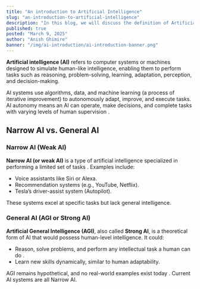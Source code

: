 ```yaml
---
title: "An introduction to Artificial Intelligence"
slug: "an-introduction-to-artificial-intelligence"
description: "In this blog, we will discuss the definition of Artificial Intelligence (AI), its types, and examples..."
published: true
posted: "March 9, 2025"
author: "Anish Ghimire"
banner: "/img/ai-introduction/ai-introduction-banner.png"
---
```


**Artificial intelligence (AI)** refers to computer systems or machines designed to simulate human-like intelligence, enabling them to perform tasks such as reasoning, problem-solving, learning, adaptation, perception, and decision-making.

AI systems use algorithms, data, and machine learning (a process of iterative improvement) to autonomously adapt, improve, and execute tasks. AI autonomy means an AI can operate, make decisions, and complete tasks with varying levels of human supervision .

## Narrow AI vs. General AI

### Narrow AI (Weak AI)

**Narrow AI (or weak AI)** is a type of artificial intelligence specialized in performing a limited set of tasks . Examples include:

- Voice assistants like Siri or Alexa.
- Recommendation systems (e.g., YouTube, Netflix).
- Tesla’s driver-assist system (Autopilot).

These systems excel at specific tasks but lack general intelligence.

### General AI (AGI or Strong AI)

**Artificial General Intelligence (AGI)**, also called **Strong AI**, is a theoretical form of AI that would possess human-level intelligence. It could:

- Reason, solve problems, and perform any intellectual task a human can do .
- Learn new skills dynamically, similar to human adaptability.

AGI remains hypothetical, and no real-world examples exist today . Current AI systems are all Narrow AI.

